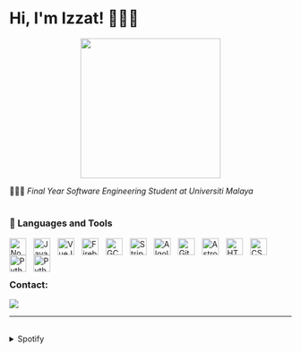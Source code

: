 # Hi, I'm Izzat! 🧑🏻‍💻

<div style="text-align: center;">
  <img src="https://i.pinimg.com/originals/8b/35/fe/8b35fef55fba1a201c9c7a11d3ec3d64.gif" width="250">
</div>



🧑🏻‍🎓 <i>Final Year Software Engineering Student at Universiti Malaya</i>

#

### 🧰 Languages and Tools

<img align="left" alt="NodeJS" width="30px" style="padding-right:10px;" src="https://cdn.jsdelivr.net/gh/devicons/devicon/icons/nodejs/nodejs-plain-wordmark.svg"/>
<img align="left" alt="Javascript" width="30px" style="padding-right:10px;" src="https://cdn.jsdelivr.net/gh/devicons/devicon/icons/javascript/javascript-original.svg"/>
<img align="left" alt="VueJS" width="30px" style="padding-right:10px;" src="https://cdn.jsdelivr.net/gh/devicons/devicon/icons/vuejs/vuejs-original.svg"/>
<img align="left" alt="Firebase" width="30px" style="padding-right:10px;" src="https://cdn.jsdelivr.net/gh/devicons/devicon/icons/firebase/firebase-plain.svg"/>
<img align="left" alt="GCP" width="30px" style="padding-right:10px;" src="https://user-images.githubusercontent.com/25181517/183911547-990692bc-8411-4878-99a0-43506cdb69cf.png"/>
<img align="left" alt="Stripe" width="30px" style="padding-right:10px;" src="https://cdn-icons-png.flaticon.com/512/5968/5968382.png"/>
<img align="left" alt="Algolia" width="30px" style="padding-right:10px;" src="https://cdn-icons-png.flaticon.com/512/5969/5969003.png"/>
<img align="left" alt="Git" width="30px" style="padding-right:10px;" src="https://cdn.jsdelivr.net/gh/devicons/devicon/icons/git/git-original.svg"/>
<picture>
  <source media="(prefers-color-scheme: dark)" srcset="https://astro.build/assets/press/logomark-dark.png">
  <source media="(prefers-color-scheme: light)" srcset="https://astro.build/assets/press/logomark-light.svg">
  <img align="left" alt="Astro" width="30px" style="padding-right:10px;" src="https://astro.build/assets/press/logomark-dark.png"/>
</picture>
<img align="left" alt="HTML" width="30px" style="padding-right:10px;" src="https://cdn.jsdelivr.net/gh/devicons/devicon/icons/html5/html5-plain.svg"/>
<img align="left" alt="CSS" width="30px" style="padding-right:10px;" src="https://cdn.jsdelivr.net/gh/devicons/devicon/icons/css3/css3-plain.svg"/>
<img align="left" alt="Python" width="30px" style="padding-right:10px;" src="https://cdn.jsdelivr.net/gh/devicons/devicon/icons/python/python-original-wordmark.svg"/>
<img align="left" alt="Python" width="30px" style="padding-right:10px;" src="https://cdn.jsdelivr.net/gh/devicons/devicon/icons/java/java-original.svg"/>
<br>
<br>

#

### Contact:
<a href="mailto:izzathaikalzainal@gmail.com"><img src="https://img.shields.io/badge/Gmail-D14836?style=for-the-badge&logo=gmail&logoColor=white"></a>

---
<br>

<details><summary>Spotify</summary>
This section updates <em>automatically</em> (If there is any changes).<br>
Since I like listening to music, it might be interesting to share my top tracks with 3 different timeframes.

<table>
<tr><th style="text-align:center">~ 4 Weeks</th><th style="text-align:center">~ 6 Months</th><th style="text-align:center">~ Several Years</th></tr>
<tr><td>

|No.|      Song       |
|:-:|:---------------:|
| 1 | <p align="center"><img id="shortImg_1" src="https://i.scdn.co/image/ab67616d0000485178ef8fa2f28ad2ba65baed5f" width="64" height="64"><br/><b id="shortTitle_1">SUNYI</b><br/><i id="shortArtist_1">Joe Flizzow</i></p> |
| 2 | <p align="center"><img id="shortImg_2" src="https://i.scdn.co/image/ab67616d0000485147e522adf030a78615cdea06" width="64" height="64"><br/><b id="shortTitle_2">Finesse - Remix; feat. Cardi B</b><br/><i id="shortArtist_2">Bruno Mars</i></p> |
| 3 | <p align="center"><img id="shortImg_3" src="https://i.scdn.co/image/ab67616d0000485125f49ab23f0ec6332efef432" width="64" height="64"><br/><b id="shortTitle_3">Bring Me To Life</b><br/><i id="shortArtist_3">Evanescence</i></p> |
| 4 | <p align="center"><img id="shortImg_4" src="https://i.scdn.co/image/ab67616d00004851232711f7d66a1e19e89e28c5" width="64" height="64"><br/><b id="shortTitle_4">24K Magic</b><br/><i id="shortArtist_4">Bruno Mars</i></p> |
| 5 | <p align="center"><img id="shortImg_5" src="https://i.scdn.co/image/ab67616d00004851a991995542d50a691b9ae5be" width="64" height="64"><br/><b id="shortTitle_5">ANTIFRAGILE</b><br/><i id="shortArtist_5">LE SSERAFIM</i></p> |

</td><td>

|No.|      Song       |
|:-:|:---------------:|
| 1 | <p align="center"><img id="mediumImg_1" src="https://i.scdn.co/image/ab67616d000048510744690248ef3ba7b776ea7b" width="64" height="64"><br/><b id="mediumTitle_1">ETA</b><br/><i id="mediumArtist_1">NewJeans</i></p> |
| 2 | <p align="center"><img id="mediumImg_2" src="https://i.scdn.co/image/ab67616d0000485178ef8fa2f28ad2ba65baed5f" width="64" height="64"><br/><b id="mediumTitle_2">SUNYI</b><br/><i id="mediumArtist_2">Joe Flizzow</i></p> |
| 3 | <p align="center"><img id="mediumImg_3" src="https://i.scdn.co/image/ab67616d00004851a991995542d50a691b9ae5be" width="64" height="64"><br/><b id="mediumTitle_3">ANTIFRAGILE</b><br/><i id="mediumArtist_3">LE SSERAFIM</i></p> |
| 4 | <p align="center"><img id="mediumImg_4" src="https://i.scdn.co/image/ab67616d0000485186ca91e718866f411c01db5e" width="64" height="64"><br/><b id="mediumTitle_4">O.O</b><br/><i id="mediumArtist_4">NMIXX</i></p> |
| 5 | <p align="center"><img id="mediumImg_5" src="https://i.scdn.co/image/ab67616d00004851d70036292d54f29e8b68ec01" width="64" height="64"><br/><b id="mediumTitle_5">OMG</b><br/><i id="mediumArtist_5">NewJeans</i></p> |

</td><td>

|No.|      Song       |
|:-:|:---------------:|
| 1 | <p align="center"><img id="longImg_1" src="https://i.scdn.co/image/ab67616d00004851fd0d9a33127c1d3f58ba3504" width="64" height="64"><br/><b id="longTitle_1">BANG BANG BANG</b><br/><i id="longArtist_1">BIGBANG</i></p> |
| 2 | <p align="center"><img id="longImg_2" src="https://i.scdn.co/image/ab67616d00004851580ac3ad7dfc81e509171120" width="64" height="64"><br/><b id="longTitle_2">Hard to Love</b><br/><i id="longArtist_2">BLACKPINK</i></p> |
| 3 | <p align="center"><img id="longImg_3" src="https://i.scdn.co/image/ab67616d00004851b4fd0ba98f675df97c5748b1" width="64" height="64"><br/><b id="longTitle_3">Dingga</b><br/><i id="longArtist_3">MAMAMOO</i></p> |
| 4 | <p align="center"><img id="longImg_4" src="https://i.scdn.co/image/ab67616d00004851c7b6b2976e38a802eebff046" width="64" height="64"><br/><b id="longTitle_4">MY BAG</b><br/><i id="longArtist_4">(G)I-DLE</i></p> | 
| 5 | <p align="center"><img id="longImg_5" src="https://i.scdn.co/image/ab67616d00004851dd2c0e8a5d4b0c1e227e4c7b" width="64" height="64"><br/><b id="longTitle_5">Fantastic Baby</b><br/><i id="longArtist_5">BIGBANG</i></p> |
</td></tr> </table>

</details>
